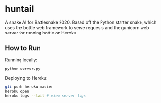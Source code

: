 # huntail

A snake AI for Battlesnake 2020. Based off the Python starter snake, which uses the bottle web framework to serve requests and the gunicorn web server for running bottle on Heroku.

## How to Run

Running locally:

```bash
python server.py
```

Deploying to Heroku:

```bash
git push heroku master
heroku open
heroku logs --tail # view server logs
```

